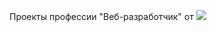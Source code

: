 Проекты профессии "Веб-разработчик" от <img src="https://loftschool.com/img/logoretina.png">
<style>

